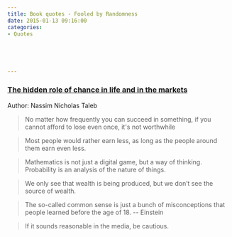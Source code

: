 ```yaml
---
title: Book quotes - Fooled by Randomness
date: 2015-01-13 09:16:00
categories:
- Quotes





---
```


### [The hidden role of chance in life and in the markets](https://www.amazon.com/dp/B001FA0W5W/ref=dp-kindle-redirect?_encoding=UTF8&btkr=1)
Author: Nassim Nicholas Taleb 

> No matter how frequently you can succeed in something, if you cannot afford to lose even once, it's not worthwhile

> Most people would rather earn less, as long as the people around them earn even less.

> Mathematics is not just a digital game, but a way of thinking. Probability is an analysis of the nature of things.

> We only see that wealth is being produced, but we don’t see the source of wealth.

> The so-called common sense is just a bunch of misconceptions that people learned before the age of 18. -- Einstein

> If it sounds reasonable in the media, be cautious.